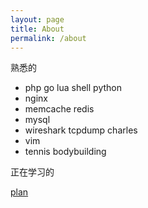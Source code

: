 ```yaml
---
layout: page
title: About 
permalink: /about
---
```


熟悉的

* php go lua shell python 
* nginx
* memcache redis
* mysql
* wireshark tcpdump charles 
* vim
* tennis bodybuilding

正在学习的

[plan](/plan/)
